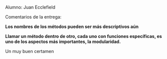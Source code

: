 Alumno: Juan Ecclefield

Comentarios de la entrega:

**Los nombres de los métodos pueden ser más descriptivos aún**

**Llamar un método dentro de otro, cada uno con funciones específicas, es uno de los aspectos más importantes, la modularidad.**

Un muy buen certamen

